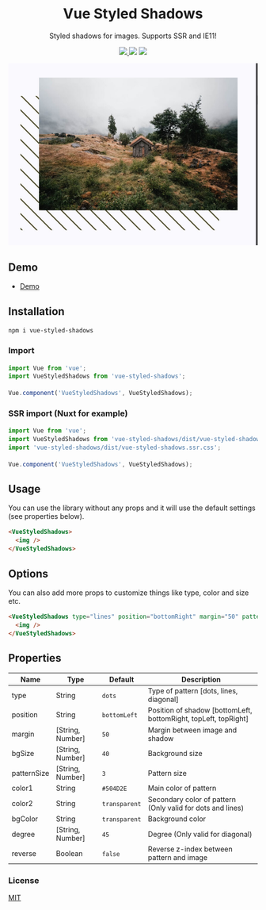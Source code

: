 <h1 align="center">Vue Styled Shadows</h1>
<p align="center">
Styled shadows for images. Supports SSR and IE11!
</p>

<p align="center">
<a href="https://www.npmjs.com/package/vue-styled-shadows"><img src="https://img.shields.io/npm/v/vue-styled-shadows.svg?style=flat-square"/> <img src="https://img.shields.io/npm/dt/vue-styled-shadows.svg?style=flat-square"/></a> <a href="https://vuejs.org/"><img src="https://img.shields.io/badge/vue-2.x-brightgreen.svg?style=flat-square"/></a>
</p>

<p align="center">
<img src="./vue-styled-shadows.jpg" alt=""/>
</p>

## Demo

- [Demo](https://vue-styled-shadows.netlify.app/)
  <!-- - [CodeSandbox](https://codesandbox.io/s/vue-toggles-mkkp4?file=/src/App.vue) -->

## Installation

```
npm i vue-styled-shadows
```

### Import

```javascript
import Vue from 'vue';
import VueStyledShadows from 'vue-styled-shadows';

Vue.component('VueStyledShadows', VueStyledShadows);
```

### SSR import (Nuxt for example)

```javascript
import Vue from 'vue';
import VueStyledShadows from 'vue-styled-shadows/dist/vue-styled-shadows.ssr';
import 'vue-styled-shadows/dist/vue-styled-shadows.ssr.css';

Vue.component('VueStyledShadows', VueStyledShadows);
```

## Usage

You can use the library without any props and it will use the default settings (see properties below).

```html
<VueStyledShadows>
  <img />
</VueStyledShadows>
```

## Options

You can also add more props to customize things like type, color and size etc.

```html
<VueStyledShadows type="lines" position="bottomRight" margin="50" patternSize="3">
  <img />
</VueStyledShadows>
```

## Properties

| Name        | Type             | Default       | Description                                                     |
| ----------- | ---------------- | ------------- | --------------------------------------------------------------- |
| type        | String           | `dots`        | Type of pattern [dots, lines, diagonal]                         |
| position    | String           | `bottomLeft`  | Position of shadow [bottomLeft, bottomRight, topLeft, topRight] |
| margin      | [String, Number] | `50`          | Margin between image and shadow                                 |
| bgSize      | [String, Number] | `40`          | Background size                                                 |
| patternSize | [String, Number] | `3`           | Pattern size                                                    |
| color1      | String           | `#504D2E`     | Main color of pattern                                           |
| color2      | String           | `transparent` | Secondary color of pattern (Only valid for dots and lines)      |
| bgColor     | String           | `transparent` | Background color                                                |
| degree      | [String, Number] | `45`          | Degree (Only valid for diagonal)                                |
| reverse     | Boolean          | `false`       | Reverse z-index between pattern and image                       |

### License

[MIT](http://opensource.org/licenses/MIT)
